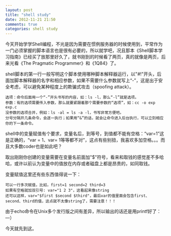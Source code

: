 ```yaml
---
layout: post
title: "shell study"
date: 2012-11-21 21:50
comments: true
categories: shell study
---
```


今天开始学学Shell编程，不光是因为需要在惯例服务器的时候使用到，平常作为一门必须掌握的脚本语言也是很有必要的，所以就学吧，况且那本《Shell脚本学习指南》已经买了放那里好久了，就书刚到的时候看了两页，真的就像是两页，后来光看《The Pragmatic Programmer》和《1Q84》了。

shell脚本的第一行一般写明这个脚本使用哪种脚本解释器运行，以"#!"开头，后面加脚本解释器的名字和相应参数，如果不需要什么参数就写上“-”，这是出于安全考虑，可以避免某种程度上的欺骗式攻击（spoofing attack）。

	选项：命令后面用一个“-”开头书写的内容，如：ls -l，那么“-l”就是选项。
	参数：有的选项需要传入参数，那么就要紧跟着那个需要参数的“选项”，如：cc -o exp exp.c
	没参数的选项合并，例如：ls -al = ls -a -l，书写非常方便吧。
	分号分隔开几条命令，会逐一执行；如果用“&”的话，就会让命令进入后台执行，可以立刻相应你的下一条命令。
	
shell中的变量赋值有个要求，变量名后，到等号，到值都不能有空格：“var=1”这是正确的，“var = 1、var= 1等等都不对”，这点有些别扭，我喜欢多加空格。。。而且大多数coder也是如此吧？

取出刚刚你创建的变量需要在变量名前面加"$"符号，看来和取钱的感觉差不多哈哈，或许以前认为变量中的值放在内存或者磁盘上都是昂贵的，如同取钱。

变量赋值这里还有些东西值得说一下：
	
	可以一行多次赋值，比如，first=1 second=2 third=3
	如果有空格就加双引号: var="1 2 3"，这看起来像string
	还可以这样，var="$first $second $third"，最后var的值里面会包含first、second、third的值，这点就不太像string了，需要注意！！！
	
由于echo命令在Unix多个发行版之间有差异，所以输出的话还是用printf好了：—）

今天就先到这。

